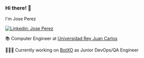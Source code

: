 ### Hi there! 👋

I'm Jose Perez

[![Linkedin: Jose Perez](https://img.shields.io/badge/-LinkedIn-blue?style=flat-square&logo=Linkedin&logoColor=white&link=https://www.linkedin.com/in/jose-perez-ocampos-535570148/)](https://www.linkedin.com/in/jose-perez-ocampos-535570148/)


📚  Computer Engineer at [Universidad Rey Juan Carlos](https://www.urjc.es/)

👨🏼‍💻  Currently working on [BotXO](https://www.botxo.ai/) as Junior DevOps/QA Engineer





<!-- [![My Stats](https://github-readme-stats.vercel.app/api?username=JoseteDev&theme=tokionight&show_icons=true)](https://github.com/anuraghazra/github-readme-stats) -->
